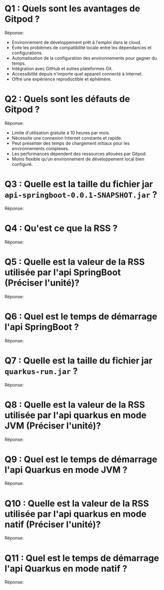# Q1 : Quels sont  les avantages de Gitpod ?
Réponse:
- Environnement de développement prêt à l'emploi dans le cloud.
- Évite les problèmes de compatibilité locale entre les dépendances et configurations.
- Automatisation de la configuration des environnements pour gagner du temps.
- Intégration avec GitHub et autres plateformes Git.
- Accessibilité depuis n'importe quel appareil connecté à Internet.
- Offre une expérience reproductible et éphémère.

# Q2 : Quels sont les défauts de Gitpod ?
Réponse:
- Limite d'utilisation gratuite à 10 heures par mois.
- Nécessite une connexion Internet constante et rapide.
- Peut présenter des temps de chargement initiaux pour les environnements complexes.
- Les performances dépendent des ressources allouées par Gitpod.
- Moins flexible qu’un environnement de développement local bien configuré.

# Q3 : Quelle est la taille du fichier jar `api-springboot-0.0.1-SNAPSHOT.jar` ?
Réponse:

# Q4 : Qu'est ce que  la RSS ?
Réponse:

# Q5 : Quelle est la valeur de la RSS utilisée par l'api SpringBoot (Préciser l'unité)?
Réponse:

# Q6 : Quel est le temps de démarrage l'api SpringBoot ?
Réponse:

# Q7 : Quelle est la taille du fichier jar `quarkus-run.jar` ?
Réponse:

# Q8 : Quelle est la valeur de la RSS utilisée par l'api quarkus en mode JVM (Préciser l'unité)?
Réponse:

# Q9 : Quel est le temps de démarrage l'api Quarkus en mode JVM ?
Réponse:

# Q10 : Quelle est la valeur de la RSS utilisée par l'api quarkus en mode natif (Préciser l'unité)?
Réponse:

# Q11 : Quel est le temps de démarrage l'api Quarkus en mode natif ?
Réponse: